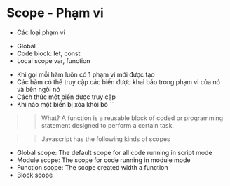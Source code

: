 # Scope - Phạm vi

- Các loại phạm vi

* Global
* Code block: let, const
* Local scope var, function

- Khi gọi mỗi hàm luôn có 1 phạm vi mới được tạo
- Các hàm có thể truy cập các biến được khai báo trong phạm vi của nó và bên ngòi nó
- Cách thức một biến được truy cập
- Khi nào một biến bị xóa khỏi bô ``

> > What?
> > A function is a reusable block of coded or programming statement designed to perform a certain task.

> > Javascript has the following kinds of scopes

- Global scope: The default scope for all code running in script mode
- Module scope: The scope for code running in module mode
- Function scope: The scope created width a function
- Block scope
